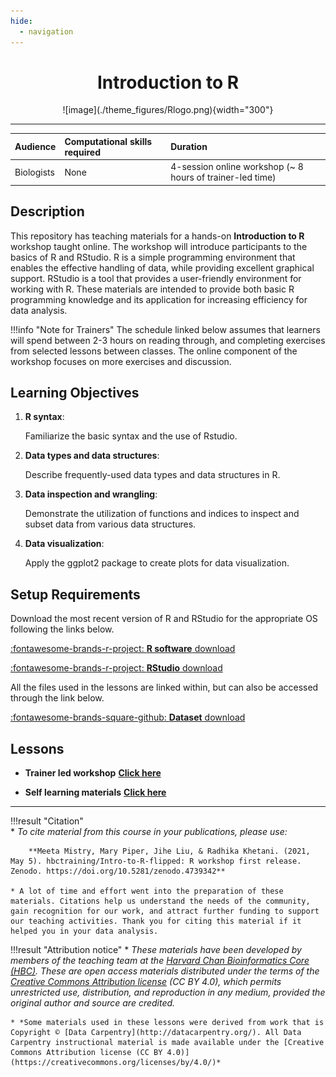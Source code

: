 ```yaml
---
hide:
  - navigation
---
```



</center>
<style>h1 {text-align: center;}</style>
<h1><b>Introduction to R</b></h1>
</center>



<center>
![image](./theme_figures/Rlogo.png){width="300"}
</center>


***

| Audience | Computational skills required | Duration |
:----------|:-------------|:----------|
| Biologists | None | 4-session online workshop (~ 8 hours of trainer-led time)|


## **Description**
This repository has teaching materials for a hands-on **Introduction to R** workshop taught online. The workshop will introduce participants to the basics of R and RStudio. R is a simple programming environment that enables the effective handling of data, while providing excellent graphical support. RStudio is a tool that provides a user-friendly environment for working with R. These materials are intended to provide both basic R programming knowledge and its application for increasing efficiency for data analysis. 


!!!info "Note for Trainers"
    The schedule linked below assumes that learners will spend between 2-3 hours on reading through, and completing exercises from selected lessons between classes. The online component of the workshop focuses on more exercises and discussion.

## **Learning Objectives**

1. **R syntax**: 

    Familiarize the basic syntax and the use of Rstudio.

2. **Data types and data structures**: 

    Describe frequently-used data types and data structures in R.

3. **Data inspection and wrangling**: 

    Demonstrate the utilization of functions and indices to inspect and subset data from various data structures.

4. **Data visualization**:

    Apply the ggplot2 package to create plots for data visualization.

## **Setup Requirements**

Download the most recent version of R and RStudio for the appropriate OS following the links below. 

<div class="grid cards" markdown>

[:fontawesome-brands-r-project: __R software__ download](https://cran.r-project.org/)

[:fontawesome-brands-r-project: __RStudio__ download](https://posit.co/download/rstudio-desktop/#download)


</div>

All the files used in the lessons are linked within, but can also be accessed through the link below.

<div class="grid cards" markdown>

[:fontawesome-brands-square-github: __Dataset__ download](./data/)

</div>

## **Lessons**


<div class="grid cards" markdown>

- __Trainer led workshop__ [__Click here__](./lessons/00_workshop_schedule.md)


- __Self learning materials__ [__Click here__](https://hbctraining.github.io/Intro-to-R-flipped/schedules/links-to-lessons.html)


</div>







* * * 


!!!result "Citation"    
    * *To cite material from this course in your publications, please use:*

        **Meeta Mistry, Mary Piper, Jihe Liu, & Radhika Khetani. (2021, May 5). hbctraining/Intro-to-R-flipped: R workshop first release. Zenodo. https://doi.org/10.5281/zenodo.4739342**

    * A lot of time and effort went into the preparation of these materials. Citations help us understand the needs of the community, gain recognition for our work, and attract further funding to support our teaching activities. Thank you for citing this material if it helped you in your data analysis.

!!!result "Attribution notice"
    * *These materials have been developed by members of the teaching team at the [Harvard Chan Bioinformatics Core (HBC)](http://bioinformatics.sph.harvard.edu/). These are open access materials distributed under the terms of the [Creative Commons Attribution license](https://creativecommons.org/licenses/by/4.0/) (CC BY 4.0), which permits unrestricted use, distribution, and reproduction in any medium, provided the original author and source are credited.*

    * *Some materials used in these lessons were derived from work that is Copyright © [Data Carpentry](http://datacarpentry.org/). All Data Carpentry instructional material is made available under the [Creative Commons Attribution license (CC BY 4.0)](https://creativecommons.org/licenses/by/4.0/)*

